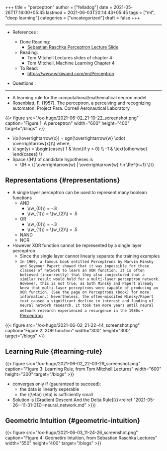 +++
title = "perceptron"
author = ["felladog"]
date = 2021-05-26T17:16:00+05:45
lastmod = 2021-06-03T20:14:43+05:45
tags = ["ml", "deep learning"]
categories = ["uncategorized"]
draft = false
+++

---

-   References :

    -   Done Reading:
        -   [Sebastian Raschka Perceptron Lecture Slide](https://github.com/rasbt/stat453-deep-learning-ss20/blob/master/L03-perceptron/L03%5Fperceptron%5Fslides.pdf)

    <!--listend-->

    -   Reading:
        -   Tom Mitchell Lectures slides of chapter 4
        -   Tom Mitchell, Machine Learning Chapter 4
    -   To Read:
        -   <https://www.wikiwand.com/en/Perceptron>
-   Questions :

---

-   A learning rule for the computational/mathematical neuron model
-   Rosenblatt, F. (1957). The perceptron, a perceiving and recognizing automaton. Project Para. Cornell Aeronautical Laboratory

{{< figure src="/ox-hugo/2021-06-02_21-10-22_screenshot.png" caption="Figure 1: A perceptron" width="600" height="400" target="/blogs" >}}

-   \\(o(\overrightarrow{x}) = sgn(\overrightarrow{w} \cdot \overrightarrow{x})\\) where,
-   \\( sgn(y) = \begin{cases} 1 & \text{if y > 0} \\\ -1 & \text{otherwise} \end{cases} \\)
-   Space \\(H\\) of candidate hypotheses is
    -   \\(H = \\{ \overrightarrow{w} | \overrightarrow{w} \in \Re^{n+1} \\}\\)


## Representations {#representations}

-   A single layer perceptron can be used to represent many boolean functions
    -   AND
        -   \\(w\_{0}\\) = -.8
        -   \\(w\_{1}\\) = \\(w\_{2}\\)  = .5
    -   OR
        -   \\(w\_{0}\\) = -.3
        -   \\(w\_{1}\\) = \\(w\_{2}\\)  = .5
    -   NAND
    -   NOR
-   However XOR function cannot be represented by a single layer perceptron
    -   Since the single layer cannot linearly separate the training examples
    -   `In 1969, a famous book entitled Perceptrons by Marvin Minsky and Seymour Papert showed that it was impossible for these classes of network to learn an XOR function. It is often believed (incorrectly) that they also conjectured that a similar result would hold for a multi-layer perceptron network. However, this is not true, as both Minsky and Papert already knew that multi-layer perceptrons were capable of producing an XOR function. (See the page on Perceptrons (book) for more information.) Nevertheless, the often-miscited Minsky/Papert text caused a significant decline in interest and funding of neural network research. It took ten more years until neural network research experienced a resurgence in the 1980s` - [Perceptron](https://www.wikiwand.com/en/Perceptron)

{{< figure src="/ox-hugo/2021-06-02_21-22-44_screenshot.png" caption="Figure 2: XOR function" width="300" height="300" target="/blogs" >}}


## Learning Rule {#learning-rule}

{{< figure src="/ox-hugo/2021-06-02_22-03-29_screenshot.png" caption="Figure 3: Learning Rule, from Tom Mitchell Lectures" width="600" height="300" target="/blogs" >}}

-   converges only if (gauranteed to succeed):
    -   the data is linearly seperable
    -   the \\(\eta\\) (eta) is sufficiently small
-   Solution is [Gradient Descent And the Delta Rule]({{<relref "2021-05-26--11-31-31Z--neural_network.md" >}})


## Geometric Intuition {#geometric-intuition}

{{< figure src="/ox-hugo/2021-06-03_11-24-26_screenshot.png" caption="Figure 4: Geometirx Intuition, from Sebastian Raschka Lectures" width="550" height="400" target="/blogs" >}}
